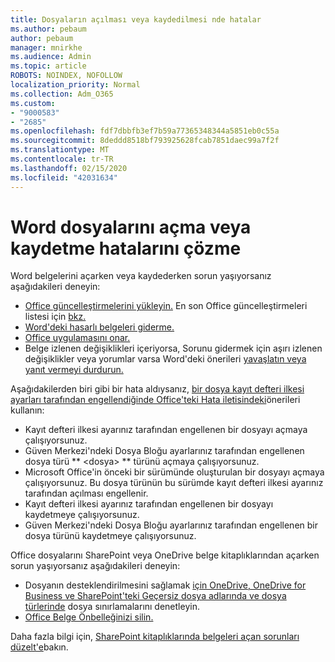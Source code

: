 ```yaml
---
title: Dosyaların açılması veya kaydedilmesi nde hatalar
ms.author: pebaum
author: pebaum
manager: mnirkhe
ms.audience: Admin
ms.topic: article
ROBOTS: NOINDEX, NOFOLLOW
localization_priority: Normal
ms.collection: Adm_O365
ms.custom:
- "9000583"
- "2685"
ms.openlocfilehash: fdf7dbbfb3ef7b59a77365348344a5851eb0c55a
ms.sourcegitcommit: 8deddd8518bf793925628fcab7851daec99a7f2f
ms.translationtype: MT
ms.contentlocale: tr-TR
ms.lasthandoff: 02/15/2020
ms.locfileid: "42031634"
---
```

# <a name="resolve-errors-opening-or-saving-word-files"></a>Word dosyalarını açma veya kaydetme hatalarını çözme

Word belgelerini açarken veya kaydederken sorun yaşıyorsanız aşağıdakileri deneyin:

- [Office güncelleştirmelerini yükleyin.](https://support.office.com/article/2ab296f3-7f03-43a2-8e50-46de917611c5) En son Office güncelleştirmeleri listesi için [bkz.](https://docs.microsoft.com/officeupdates/office-updates-msi)
- [Word'deki hasarlı belgeleri giderme.](https://docs.microsoft.com/office/troubleshoot/word/damaged-documents-in-word)
- [Office uygulamasını onar.](https://support.office.com/Article/Repair-an-Office-application-7821d4b6-7c1d-4205-aa0e-a6b40c5bb88b)
- Belge izlenen değişiklikleri içeriyorsa, Sorunu gidermek için aşırı izlenen değişiklikler veya yorumlar varsa Word'deki önerileri [yavaşlatın veya yanıt vermeyi durdurun.](https://docs.microsoft.com/en-us/office/troubleshoot/word/word-stops-responding)

Aşağıdakilerden biri gibi bir hata aldıysanız, [bir dosya kayıt defteri ilkesi ayarları tarafından engellendiğinde Office'teki Hata iletisindeki](https://docs.microsoft.com/office/troubleshoot/settings/file-blocked-in-office)önerileri kullanın:

- Kayıt defteri ilkesi ayarınız tarafından engellenen bir dosyayı açmaya çalışıyorsunuz.
- Güven Merkezi'ndeki Dosya Bloğu ayarlarınız tarafından engellenen dosya türü ** \<dosya\> ** türünü açmaya çalışıyorsunuz.
- Microsoft Office'in önceki bir sürümünde oluşturulan bir dosyayı açmaya çalışıyorsunuz. Bu dosya türünün bu sürümde kayıt defteri ilkesi ayarınız tarafından açılması engellenir.
- Kayıt defteri ilkesi ayarınız tarafından engellenen bir dosyayı kaydetmeye çalışıyorsunuz.
- Güven Merkezi'ndeki Dosya Bloğu ayarlarınız tarafından engellenen bir dosya türünü kaydetmeye çalışıyorsunuz.

Office dosyalarını SharePoint veya OneDrive belge kitaplıklarından açarken sorun yaşıyorsanız aşağıdakileri deneyin:

- Dosyanın desteklendirilmesini sağlamak [için OneDrive, OneDrive for Business ve SharePoint'teki Geçersiz dosya adlarında ve dosya türlerinde](https://support.office.com/article/64883a5d-228e-48f5-b3d2-eb39e07630fa) dosya sınırlamalarını denetleyin. 
- [Office Belge Önbelleğinizi silin.](https://support.office.com/article/b1d3765e-d71b-4bb8-99ca-acd22c42995d
) 

Daha fazla bilgi için, [SharePoint kitaplıklarında belgeleri açan sorunları düzelt'e](https://support.office.com/article/31329fa1-4ad0-47fc-95d8-bb0c5b12a536)bakın.